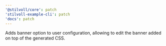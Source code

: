 ```yaml
---
'@stilvoll/core': patch
'stilvoll-example-cli': patch
'docs': patch
---
```


Adds banner option to user configuration, allowing to edit the banner added on top of the generated CSS.

